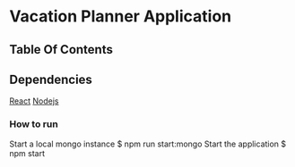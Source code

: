 # Vacation Planner Application

## Table Of Contents

## Dependencies
[React](https://reactjs.org/)
[Nodejs](https://nodejs.org/)

### How to run

Start a local mongo instance
$ npm run start:mongo
Start the application
$ npm start
